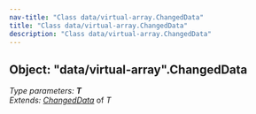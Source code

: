 ```yaml
---
nav-title: "Class data/virtual-array.ChangedData"
title: "Class data/virtual-array.ChangedData"
description: "Class data/virtual-array.ChangedData"
---
```

## Object: "data/virtual-array".ChangedData  
_Type parameters:_ _**T**_  
_Extends:_ [_ChangedData_](../../data/observable-array/ChangedData.md) of _T_